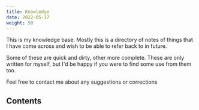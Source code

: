 ```yaml
---
title: Knowledge
date: 2022-05-17
weight: 50
---
```


This is my knowledge base. Mostly this is a directory of notes of things that I have come across and wish to be able to refer back to in future. 

Some of these are quick and dirty, other more complete. These are only written for myself, but I'd be happy if you were to find some use from them too. 

Feel free to contact me about any suggestions or corrections

## Contents
